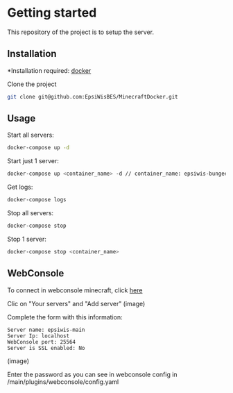 # Getting started

This repository of the project is to setup the server. 

## Installation

*Installation required: [docker](https://docs.docker.com/engine/install/ubuntu/)

Clone the project
```bash
git clone git@github.com:EpsiWisBES/MinecraftDocker.git
```

## Usage

Start all servers:
```bash
docker-compose up -d
```

Start just 1 server:
```bash
docker-compose up <container_name> -d // container_name: epsiwis-bungeecord, epsiwis-main
```

Get logs:
```bash
docker-compose logs
```

Stop all servers:
```bash
docker-compose stop
```

Stop 1 server:
```bash
docker-compose stop <container_name>
```

## WebConsole

To connect in webconsole minecraft, click [here](https://mc.epsiwis.fr)

Clic on "Your servers" and "Add server" (image)

Complete the form with this information:
```
Server name: epsiwis-main
Server Ip: localhost
WebConsole port: 25564
Server is SSL enabled: No
```
(image)

Enter the password as you can see in webconsole config in /main/plugins/webconsole/config.yaml
